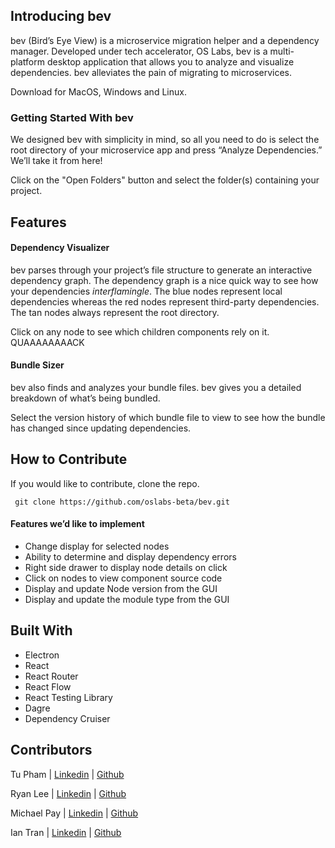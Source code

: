 
## Introducing bev

bev (Bird’s Eye View) is a microservice migration helper and a dependency manager. Developed under tech accelerator, OS Labs, bev is a multi-platform desktop application that allows you to analyze and visualize dependencies. bev alleviates the pain of migrating to microservices.

Download for MacOS, Windows and Linux.

### Getting Started With bev

We designed bev with simplicity in mind, so all you need to do is select the root directory of your microservice app and press “Analyze Dependencies.” We’ll take it from here! 

<picture here of landing page>
Click on the "Open Folders" button and select the folder(s) containing your project.
<picture of file sys dialogue>

## Features
#### Dependency Visualizer

bev parses through your project’s file structure to generate an interactive dependency graph. The dependency graph is a nice quick way to see how your dependencies *interflamingle*. The blue nodes represent local dependencies whereas the red nodes represent third-party dependencies. The tan nodes always represent the root directory.

<picture here of dep graph>

Click on any node to see which children components rely on it. QUAAAAAAAACK

<animated gif here of the dep graph animations>

#### Bundle Sizer

bev also finds and analyzes your bundle files. bev gives you a detailed breakdown of what’s being bundled.

<insert picture of visualizer and breakdown bar>

Select the version history of which bundle file to view to see how the bundle has changed since updating dependencies.

<insert picture of bundle version drop down>

## How to Contribute

If you would like to contribute, clone the repo.
 
```
 git clone https://github.com/oslabs-beta/bev.git
```
 
#### Features we’d like to implement

-   Change display for selected nodes
-   Ability to determine and display dependency errors
-   Right side drawer to display node details on click
-   Click on nodes to view component source code
-   Display and update Node version from the GUI
-   Display and update the module type from the GUI

## Built With
 - Electron
 - React
 - React Router
 - React Flow
 - React Testing Library
 - Dagre
 - Dependency Cruiser

## Contributors

Tu Pham | [Linkedin](https://www.linkedin.com/in/toopham/) | [Github](https://github.com/toopham)

Ryan Lee | [Linkedin](https://www.linkedin.com/in/ryan-lee-dev/) | [Github](https://github.com/savoy1211)

Michael Pay | [Linkedin](https://www.linkedin.com/in/michael-edward-pay/) | [Github](https://github.com/airpick)

Ian Tran | [Linkedin](https://www.linkedin.com/in/ictran/) | [Github](https://github.com/eienTran)

